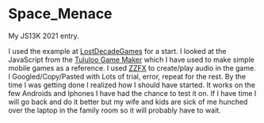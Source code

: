 # Space_Menace
My JS13K  2021 entry. 

I used the example at  [LostDecadeGames](http://www.lostdecadegames.com/how-to-make-a-simple-html5-canvas-game/) for a start.
I looked at the JavaScript from the [Tululoo Game Maker](http://tululoo.com/) which I have used to make simple mobile games as a reference.  I used [ZZFX](https://killedbyapixel.github.io/ZzFX/) to create/play audio in the game.  I Googled/Copy/Pasted with Lots
of trial, error, repeat for the rest.  By the time I was getting done I realized how I should have started.  It works on the few Androids and Iphones I have had the chance to test it on.  If I have time I will go back and do it better but my wife and kids are sick of me hunched over the laptop in the family room so it will probably have to wait.
